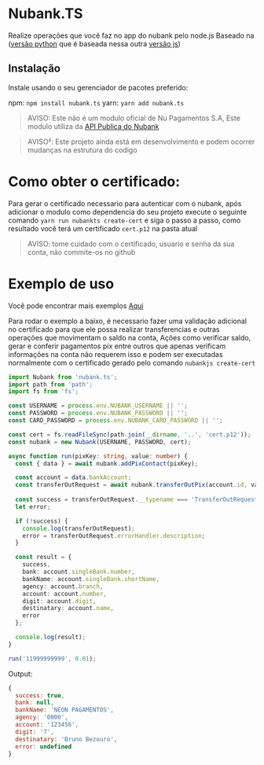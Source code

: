 # Nubank.TS
Realize operações que você faz no app do nubank pelo node.js Baseado na ([versão python](https://github.com/andreroggeri/pynubank/) que é baseada nessa outra [versão js](https://github.com/Astrocoders/nubank-api))

## Instalação
Instale usando o seu gerenciador de pacotes preferido:

npm: `npm install nubank.ts`
yarn: `yarn add nubank.ts`

> AVISO: Este não é um modulo oficial de Nu Pagamentos S.A, Este modulo utiliza da [API Publica do Nubank](https://twitter.com/nubank/status/766665014161932288)

> AVISO²: Este projeto ainda está em desenvolvimento e podem ocorrer mudanças na estrutura do codigo

# Como obter o certificado:
Para gerar o certificado necessario para autenticar com o nubank, após adicionar o modulo como dependencia do seu projeto execute o seguinte comando
`yarn run nubankts create-cert` e siga o passo a passo, como resultado você terá um certificado `cert.p12` na pasta atual

>AVISO: tome cuidado com o certificado, usuario e senha da sua conta, não commite-os no github
# Exemplo de uso
Você pode encontrar mais exemplos [Aqui](/examples/)

Para rodar o exemplo a baixo, é necessario fazer uma validação adicional no certificado para que ele possa realizar transferencias e outras operações que movimentam o saldo na conta, Ações como verificar saldo, gerar e conferir pagamentos pix entre outros que apenas verificam informações na conta não requerem isso e podem ser executadas normalmente com o certificado gerado pelo comando `nubankjs create-cert`

```typescript
import Nubank from 'nubank.ts';
import path from 'path';
import fs from 'fs';

const USERNAME = process.env.NUBANK_USERNAME || '';
const PASSWORD = process.env.NUBANK_PASSWORD || '';
const CARD_PASSWORD = process.env.NUBANK_CARD_PASSWORD || '';

const cert = fs.readFileSync(path.join(__dirname, '..', 'cert.p12'));
const nubank = new Nubank(USERNAME, PASSWORD, cert);

async function run(pixKey: string, value: number) {
  const { data } = await nubank.addPixContact(pixKey);

  const account = data.bankAccount;
  const transferOutRequest = await nubank.transferOutPix(account.id, value, CARD_PASSWORD);
  
  const success = transferOutRequest.__typename === 'TransferOutRequestSuccess';
  let error;

  if (!success) {
    console.log(transferOutRequest);
    error = transferOutRequest.errorHandler.description;
  }

  const result = {
    success,
    bank: account.singleBank.number,
    bankName: account.singleBank.shortName,
    agency: account.branch,
    account: account.number,
    digit: account.digit,
    destinatary: account.name,
    error
  };

  console.log(result);
}

run('11999999999', 0.01);
```

Output:
```js
{
  success: true,
  bank: null,
  bankName: 'NEON PAGAMENTOS',
  agency: '0000',
  account: '123456',
  digit: '7',
  destinatary: 'Bruno Bezouro',
  error: undefined
}
```

